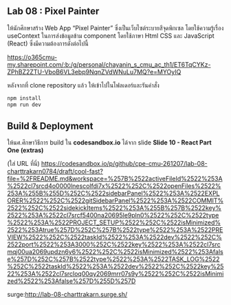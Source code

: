 ## Lab 08 : Pixel Painter

ให้นักศึกษาสร้าง Web App “Pixel Painter” ซึ่งเป็นเว็บไซต์ระบายสีจุดพิกเซล โดยใช้ความรู้เรื่อง useContext ในการส่งข้อมูลข้าม component โดยใช้ภาษา Html CSS และ JavaScript (React) ซึ่งมีความต้องการดังต่อไปนี้

https://o365cmu-my.sharepoint.com/:b:/g/personal/chayanin_s_cmu_ac_th1/ET6TqCYKz-ZPhBZ2ZTU-VboB6VL3ebp9NqnZVdWNuLu7MQ?e=MYOyIQ

หลังจากที่ clone repository แล้ว ให้เข้าไปในโฟลเดอร์และรันคำสั่ง

```bash
npm install
npm run dev
```

## Build & Deployment

ให้นศ.ศึกษาวิธีการ build ใน **codesandbox.io** ได้จาก slide **Slide 10 - React Part One (extras)**

(ใส่ URL ที่นี่)
https://codesandbox.io/p/github/cpe-cmu-261207/lab-08-charttrakarn0784/draft/cool-fast?file=%2FREADME.md&workspace=%257B%2522activeFileId%2522%253A%2522cl7srcd4o0000lnescolfdi7x%2522%252C%2522openFiles%2522%253A%255B%255D%252C%2522sidebarPanel%2522%253A%2522EXPLORER%2522%252C%2522gitSidebarPanel%2522%253A%2522COMMIT%2522%252C%2522sidekickItems%2522%253A%255B%257B%2522key%2522%253A%2522cl7srcf5400na20695le9pln0%2522%252C%2522type%2522%253A%2522PROJECT_SETUP%2522%252C%2522isMinimized%2522%253Atrue%257D%252C%257B%2522type%2522%253A%2522PREVIEW%2522%252C%2522taskId%2522%253A%2522dev%2522%252C%2522port%2522%253A3000%252C%2522key%2522%253A%2522cl7srcmqj00ua2069updzn6y6%2522%252C%2522isMinimized%2522%253Afalse%257D%252C%257B%2522type%2522%253A%2522TASK_LOG%2522%252C%2522taskId%2522%253A%2522dev%2522%252C%2522key%2522%253A%2522cl7srcloq00qy2069mrr07s9y%2522%252C%2522isMinimized%2522%253Afalse%257D%255D%257D

surge:http://lab-08-charttrakarn.surge.sh/
